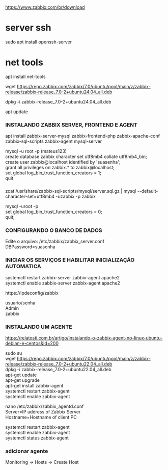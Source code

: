 ###

https://www.zabbix.com/br/download

# server ssh
sudo apt install openssh-server<br>

# net tools 
apt install net-tools<br>

wget https://repo.zabbix.com/zabbix/7.0/ubuntu/pool/main/z/zabbix-release/zabbix-release_7.0-2+ubuntu24.04_all.deb<br>

dpkg -i zabbix-release_7.0-2+ubuntu24.04_all.deb<br>

apt update<br>


### INSTALANDO ZABBIX SERVER, FRONTEND E AGENT
apt install zabbix-server-mysql zabbix-frontend-php zabbix-apache-conf zabbix-sql-scripts zabbix-agent mysql-server<br>

mysql -u root -p (mateus123)<br>
create database zabbix character set utf8mb4 collate utf8mb4_bin;<br>
create user zabbix@localhost identified by 'suasenha';<br>
grant all privileges on zabbix.* to zabbix@localhost;<br>
set global log_bin_trust_function_creators = 1;<br>
quit

### 

zcat /usr/share/zabbix-sql-scripts/mysql/server.sql.gz | mysql --default-character-set=utf8mb4 -uzabbix -p zabbix<br>

mysql -uroot -p<br>
set global log_bin_trust_function_creators = 0;<br>
quit;<br>

### CONFIGURANDO O BANCO DE DADOS
Edite o arquivo: /etc/zabbix/zabbix_server.conf<br>
DBPassword=suasenha<br>

### INICIAR OS SERVIÇOS E HABILITAR INICIALIZAÇÃO AUTOMATICA
systemctl restart zabbix-server zabbix-agent apache2<br>
systemctl enable zabbix-server zabbix-agent apache2<br>

https://ipdeconfig/zabbix <br>

usuario/senha <br>
Admin <br>
zabbix <br>


### INSTALANDO UM AGENTE

https://relatosti.com.br/artigo/instalando-o-zabbix-agent-no-linux-ubuntu-debian-e-centos&id=200 <br>

 
sudo su <br>
wget https://repo.zabbix.com/zabbix/7.0/ubuntu/pool/main/z/zabbix-release/zabbix-release_7.0-2+ubuntu22.04_all.deb <br>
dpkg -i zabbix-release_7.0-2+ubuntu22.04_all.deb <br> 
apt-get update<br>
apt-get upgrade <br>
apt-get install zabbix-agent <br>
systemctl restart zabbix-agent<br>
systemctl enable zabbix-agent<br>

nano /etc/zabbix/zabbix_agentd.conf<br>
Server=IP address of Zabbix Server<br>
Hostname=Hostname of client PC<br>

systemctl restart zabbix-agent<br>
systemctl enable zabbix-agent<br>
systemctl status zabbix-agent<br>

### adicionar agente

Monitoring -> Hosts -> Create Host<br>
